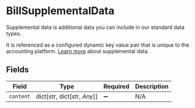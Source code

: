 # BillSupplementalData

Supplemental data is additional data you can include in our standard data types. 

It is referenced as a configured dynamic key value pair that is unique to the accounting platform. [Learn more](https://docs.codat.io/using-the-api/supplemental-data/overview) about supplemental data.


## Fields

| Field                       | Type                        | Required                    | Description                 |
| --------------------------- | --------------------------- | --------------------------- | --------------------------- |
| `content`                   | dict[str, dict[str, *Any*]] | :heavy_minus_sign:          | N/A                         |
